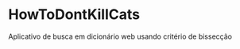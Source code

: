 HowToDontKillCats
=================

Aplicativo de busca em dicionário web usando critério de bissecção
